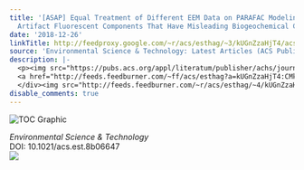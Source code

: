```yaml
---
title: '[ASAP] Equal Treatment of Different EEM Data on PARAFAC Modeling Produces
  Artifact Fluorescent Components That Have Misleading Biogeochemical Consequences'
date: '2018-12-26'
linkTitle: http://feedproxy.google.com/~r/acs/esthag/~3/kUGnZzaHjT4/acs.est.8b06647
source: 'Environmental Science & Technology: Latest Articles (ACS Publications)'
description: |-
  <p><img src="https://pubs.acs.org/appl/literatum/publisher/achs/journals/content/esthag/0/esthag.ahead-of-print/acs.est.8b06647/20181226/images/medium/es-2018-066473_0003.gif" alt="TOC Graphic"/></p><div><cite>Environmental Science & Technology</cite></div><div>DOI: 10.1021/acs.est.8b06647</div><div class="feedflare">
  <a href="http://feeds.feedburner.com/~ff/acs/esthag?a=kUGnZzaHjT4:CMkVvV_oZmo:yIl2AUoC8zA"><img src="http://feeds.feedburner.com/~ff/acs/esthag?d=yIl2AUoC8zA" border="0"></img></a>
  </div><img src="http://feeds.feedburner.com/~r/acs/esthag/~4/kUGnZzaHjT4" height="1" width="1" ...
disable_comments: true
---
```

<p><img src="https://pubs.acs.org/appl/literatum/publisher/achs/journals/content/esthag/0/esthag.ahead-of-print/acs.est.8b06647/20181226/images/medium/es-2018-066473_0003.gif" alt="TOC Graphic"/></p><div><cite>Environmental Science & Technology</cite></div><div>DOI: 10.1021/acs.est.8b06647</div><div class="feedflare">
<a href="http://feeds.feedburner.com/~ff/acs/esthag?a=kUGnZzaHjT4:CMkVvV_oZmo:yIl2AUoC8zA"><img src="http://feeds.feedburner.com/~ff/acs/esthag?d=yIl2AUoC8zA" border="0"></img></a>
</div><img src="http://feeds.feedburner.com/~r/acs/esthag/~4/kUGnZzaHjT4" height="1" width="1" ...